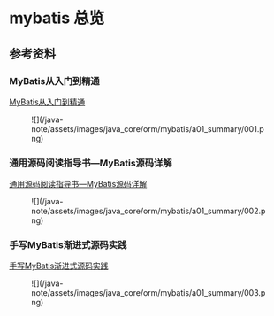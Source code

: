 # mybatis 总览

## 参考资料

### MyBatis从入门到精通

[MyBatis从入门到精通](https://item.jd.com/12103309.html)

<figure markdown="span">
  ![](/java-note/assets/images/java_core/orm/mybatis/a01_summary/001.png)
</figure>

### 通用源码阅读指导书—MyBatis源码详解

[通用源码阅读指导书—MyBatis源码详解](https://item.jd.com/10144935376911.html)

<figure markdown="span">
  ![](/java-note/assets/images/java_core/orm/mybatis/a01_summary/002.png)
</figure>

### 手写MyBatis渐进式源码实践

[手写MyBatis渐进式源码实践](https://item.jd.com/10147141114555.html)

<figure markdown="span">
  ![](/java-note/assets/images/java_core/orm/mybatis/a01_summary/003.png)
</figure>
